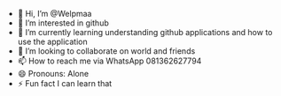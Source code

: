 - 👋 Hi, I’m @Welpmaa
- 👀 I’m interested in github
- 🌱 I’m currently learning understanding github applications and how to use the application  
- 💞️ I’m looking to collaborate on world and friends
- 📫 How to reach me via WhatsApp 081362627794
- 😄 Pronouns: Alone 
- ⚡ Fun fact I can learn that

<!---
Welpmaa/Welpmaa is a ✨ special ✨ repository because its `README.md` (this file) appears on your GitHub profile.
You can click the Preview link to take a look at your changes.
--->
